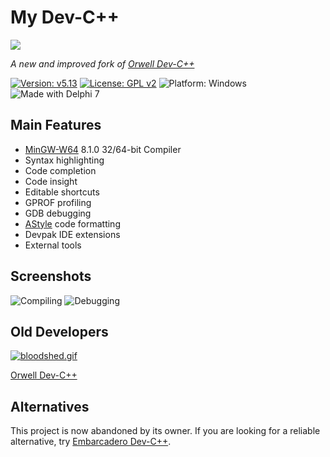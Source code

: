 # My Dev-C++

![](https://raw.githubusercontent.com/skylee03/My-Dev-Cpp/master/devcpp.ico)

*A new and improved fork of [Orwell Dev-C++](https://sourceforge.net/projects/orwelldevcpp/)*

[![Version: v5.13](https://img.shields.io/badge/Version-v5.13-green)](https://github.com/skylee03/My-Dev-Cpp/releases/)
[![License: GPL v2](https://img.shields.io/badge/License-GPL%20v2-green.svg)](https://www.gnu.org/licenses/old-licenses/gpl-2.0.en.html)
![Platform: Windows](https://img.shields.io/badge/Platform-Windows-green)
![Made with Delphi 7](https://img.shields.io/badge/Made_with-Delphi_7-green)

## Main Features

- [MinGW-W64](https://sourceforge.net/projects/mingw-w64/) 8.1.0 32/64-bit Compiler
- Syntax highlighting
- Code completion
- Code insight
- Editable shortcuts
- GPROF profiling
- GDB debugging
- [AStyle](http://astyle.sourceforge.net/) code formatting
- Devpak IDE extensions
- External tools

## Screenshots
![Compiling](https://i.loli.net/2019/12/07/IlD5Z68xVvmdcSn.png)
![Debugging](https://i.loli.net/2019/12/07/xAK2PJrYNQ7a5ig.png)

## Old Developers
[![bloodshed.gif](https://i.loli.net/2019/12/21/zH5n8UOfk2YVEtb.gif)](http://www.bloodshed.net/)

[Orwell Dev-C++](https://sourceforge.net/projects/orwelldevcpp/)

## Alternatives

This project is now abandoned by its owner. If you are looking for a reliable alternative, try [Embarcadero Dev-C++](https://github.com/Embarcadero/Dev-Cpp).

